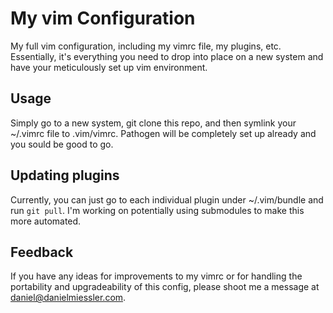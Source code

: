 My vim Configuration
===

My full vim configuration, including my vimrc file, my plugins, etc. Essentially, it's everything you need to drop into place on a new system and have your meticulously set up vim environment.

## Usage

Simply go to a new system, git clone this repo, and then symlink your ~/.vimrc file to .vim/vimrc. Pathogen will be completely set up already and you sould be good to go.

## Updating plugins

Currently, you can just go to each individual plugin under ~/.vim/bundle and run <code>git pull</code>. I'm working on potentially using submodules to make this more automated.

## Feedback

If you have any ideas for improvements to my vimrc or for handling the portability and upgradeability of this config, please shoot me a message at daniel@danielmiessler.com. 
